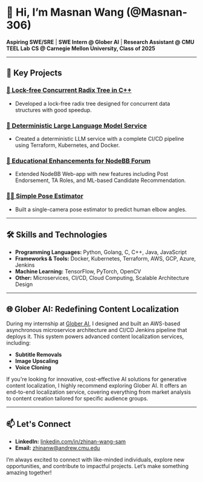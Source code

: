 # 👋 Hi, I’m Masnan Wang (@Masnan-306)

**Aspiring SWE/SRE** | **SWE Intern @ Glober AI** | **Research Assistant @ CMU TEEL Lab**
**CS @ Carnegie Mellon University, Class of 2025**

---

## 🔧 Key Projects

### [🚀 Lock-free Concurrent Radix Tree in C++](https://github.com/Masnan-306/Concurrent-Radix-Trie)
- Developed a lock-free radix tree designed for concurrent data structures with good speedup.

### [🧠 Deterministic Large Language Model Service](https://github.com/Masnan-306/deterministicLLM)
- Created a deterministic LLM service with a complete CI/CD pipeline using Terraform, Kubernetes, and Docker.

### [📝 Educational Enhancements for NodeBB Forum](https://github.com/CMU-313/spring23-nodebb-team-dave)
- Extended NodeBB Web-app with new features including Post Endorsement, TA Roles, and ML-based Candidate Recommendation.

### [🤸‍♂️ Simple Pose Estimator](https://github.com/Masnan-306/PoseEstimationTrainer)
-  Built a single-camera pose estimator to predict human elbow angles.

---

## 🛠️ Skills and Technologies

- **Programming Languages:** Python, Golang, C, C++, Java, JavaScript
- **Frameworks & Tools:** Docker, Kubernetes, Terraform, AWS, GCP, Azure, Jenkins
- **Machine Learning:** TensorFlow, PyTorch, OpenCV
- **Other:** Microservices, CI/CD, Cloud Computing, Scalable Architecture Design

---

## 🌐 Glober AI: Redefining Content Localization

During my internship at [Glober AI](https://www.glober.ai/), I designed and built an AWS-based asynchronous microservice architecture and CI/CD Jenkins pipeline that deploys it. This system powers advanced content localization services, including:

- **Subtitle Removals**
- **Image Upscaling**
- **Voice Cloning**

If you're looking for innovative, cost-effective AI solutions for generative content localization, I highly recommend exploring Glober AI. It offers an end-to-end localization service, covering everything from market analysis to content creation tailored for specific audience groups.

---

## 📫 Let's Connect

- **LinkedIn:** [linkedin.com/in/zhinan-wang-sam](https://www.linkedin.com/in/zhinan-wang-sam)
- **Email:** zhinanw@andrew.cmu.edu

I’m always excited to connect with like-minded individuals, explore new opportunities, and contribute to impactful projects. Let’s make something amazing together!
